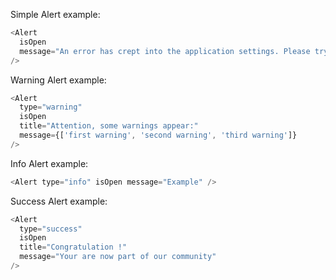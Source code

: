 Simple Alert example:

```js
<Alert
  isOpen
  message="An error has crept into the application settings. Please try again. If the problem persists, please contact your administrator. Our developers will deal with your problem as soon as possible. "
/>
```

Warning Alert example:

```js
<Alert
  type="warning"
  isOpen
  title="Attention, some warnings appear:"
  message={['first warning', 'second warning', 'third warning']}
/>
```

Info Alert example:

```js
<Alert type="info" isOpen message="Example" />
```

Success Alert example:

```js
<Alert
  type="success"
  isOpen
  title="Congratulation !"
  message="Your are now part of our community"
/>
```
